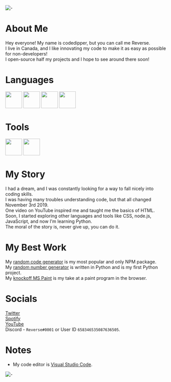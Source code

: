 ![-](https://i.imgur.com/iIFL3qi.png)
# About Me
Hey everyone! My name is codedipper, but you can call me Reverse.\
I live in Canada, and I like innovating my code to make it as easy as possible for non-developers!\
I open-source half my projects and I hope to see around there soon!
# Languages
<img src="https://i.imgur.com/ehqhCdH.png" style="align:left;" height="52px" width="52px"></img>
<img src="https://i.imgur.com/ETDToIj.png" style="align:left;" height="52px" width="52px"></img>
<img src="https://i.imgur.com/TwpFxWe.png" style="align:left;" height="52px" width="52px"></img>
<img src="https://i.imgur.com/igHVpUA.png" style="align:left;" height="52px" width="52px"></img>
# Tools
<img src="https://i.imgur.com/RBiJR9P.png" style="align:left;" height="52px" width="52px"></img>
<img src="https://i.imgur.com/rynx7KX.png" height="52px" width="52px"></img>
# My Story
I had a dream, and I was constantly looking for a way to fall nicely into coding skills.\
I was having many troubles understanding code, but that all changed November 3rd 2019.\
One video on YouTube inspired me and taught me the basics of HTML.\
Soon, I started exploring other languages and tools like CSS, node.js, JavaScript, and now I'm learning Python.\
The moral of the story is, never give up, you can do it.
# My Best Work
My [random code generator](https://github.com/codedipper/random-code) is my most popular and only NPM package.\
My [random number generator](https://github.com/codedipper/python-number-chooser) is written in Python and is my first Python project.\
My [knockoff MS Paint](https://github.com/codedipper/draw) is my take at a paint program in the browser.
# Socials
[Twitter](https://twitter.com/Gemma_The_Cat)\
[Spotify](https://open.spotify.com/user/re7masnzjevm9swfr7yfe27k4)\
[YouTube](https://www.youtube.com/channel/UCNlfkNEs8Up0jRaXFCN99zg)\
Discord - `Reverse#0001` or User ID `658346535087636505`.
# Notes
- My code editor is [Visual Studio Code](https://code.visualstudio.com/).

![-](https://i.imgur.com/iIFL3qi.png)
